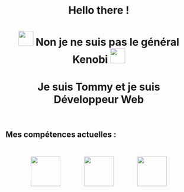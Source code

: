 <center>

# Hello there !

</center>
<center>

# <img src="https://emojis.slackmojis.com/emojis/images/1643515259/12806/meow_attention.png?1643515259" width="40"> Non je ne suis pas le général Kenobi <img src="https://emojis.slackmojis.com/emojis/images/1643515259/12806/meow_attention.png?1643515259" width="40">

</center>
<center>

# Je suis Tommy et je suis Développeur Web
</center>

<br>

## Mes compétences actuelles :

<center>
<img src=https://www.vectorlogo.zone/logos/w3_html5/w3_html5-ar21.svg width="80" style="padding : 30px"> <img src=https://www.vectorlogo.zone/logos/w3_css/w3_css-ar21.svg width="80" style="padding : 30px"> <img src=https://www.vectorlogo.zone/logos/javascript/javascript-ar21.svg width="80" style="padding : 30px">
</center>




<!--
**TommySerain/TommySerain** is a ✨ _special_ ✨ repository because its `README.md` (this file) appears on your GitHub profile.

Here are some ideas to get you started:
<img src="https://emojis.slackmojis.com/emojis/images/1643515259/12806/meow_attention.png?1643515259" width="40"/>
- 🔭 I’m currently working on ...
- 🌱 I’m currently learning ...
- 👯 I’m looking to collaborate on ...
- 🤔 I’m looking for help with ...
- 💬 Ask me about ...
- 📫 How to reach me: ...
- ⚡ Fun fact: ...
-->

